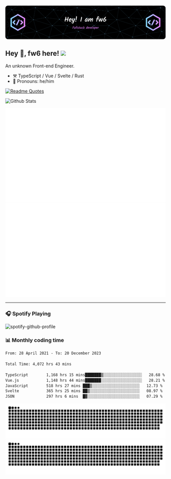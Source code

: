 ![Header](github-header-image.png)

## Hey 👋, fw6 here! <img src="https://github.githubassets.com/images/mona-whisper.gif" height="24" />


An unknown Front-end Engineer.

-   :hammer_and_pick: TypeScript / Vue / Svelte / Rust
-   :man: Pronouns: he/him


[![Readme Quotes](https://quotes-github-readme.vercel.app/api?type=horizontal&theme=algolia)](https://github.com/piyushsuthar/github-readme-quotes)



![Github Stats](https://github-readme-stats.vercel.app/api?username=fw6&bg_color=30,e96443,904e95&title_color=fff&text_color=fff)

![](https://raw.githubusercontent.com/fw6/github-stats-transparent/output/generated/overview.svg)
![](https://raw.githubusercontent.com/fw6/github-stats-transparent/output/generated/languages.svg)


---

### 🎧 Spotify Playing

<!-- ![spotify-github-profile](/img/default.svg) -->

![spotify-github-profile](https://spotify-github-profile.vercel.app/api/view.svg?uid=r6wn4hdvypv0lkzyrj0e0pjct&cover_image=true&theme=default&show_offline=true&background_color=9a10ad&interchange=true&bar_color_cover=true)



### :bar_chart: Monthly coding time 

<!--START_SECTION:waka-->

```txt
From: 28 April 2021 - To: 20 December 2023

Total Time: 4,072 hrs 43 mins

TypeScript        1,168 hrs 15 mins███████▒░░░░░░░░░░░░░░░░░   28.68 %
Vue.js            1,148 hrs 44 mins███████░░░░░░░░░░░░░░░░░░   28.21 %
JavaScript        518 hrs 27 mins ███▒░░░░░░░░░░░░░░░░░░░░░   12.73 %
Svelte            365 hrs 25 mins ██▒░░░░░░░░░░░░░░░░░░░░░░   08.97 %
JSON              297 hrs 6 mins  █▓░░░░░░░░░░░░░░░░░░░░░░░   07.29 %
```

<!--END_SECTION:waka-->




![github contribution grid snake animation](https://raw.githubusercontent.com/platane/platane/output/github-contribution-grid-snake-dark.svg#gh-dark-mode-only)![github contribution grid snake animation](https://raw.githubusercontent.com/platane/platane/output/github-contribution-grid-snake.svg#gh-light-mode-only)
